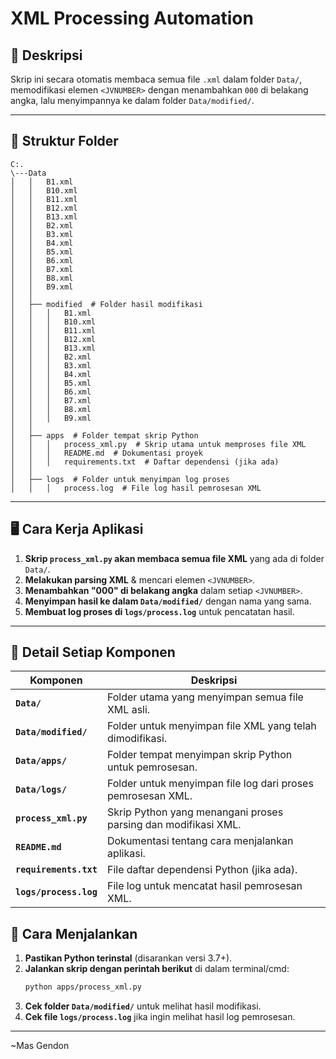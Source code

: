 # XML Processing Automation

## 📖 Deskripsi
Skrip ini secara otomatis membaca semua file `.xml` dalam folder `Data/`, memodifikasi elemen `<JVNUMBER>` dengan menambahkan `000` di belakang angka, lalu menyimpannya ke dalam folder `Data/modified/`.

---

## 📁 Struktur Folder
```
C:.
\---Data
│   │   B1.xml
│   │   B10.xml
│   │   B11.xml
│   │   B12.xml
│   │   B13.xml
│   │   B2.xml
│   │   B3.xml
│   │   B4.xml
│   │   B5.xml
│   │   B6.xml
│   │   B7.xml
│   │   B8.xml
│   │   B9.xml
│   │
│   ├── modified  # Folder hasil modifikasi
│   │   │   B1.xml
│   │   │   B10.xml
│   │   │   B11.xml
│   │   │   B12.xml
│   │   │   B13.xml
│   │   │   B2.xml
│   │   │   B3.xml
│   │   │   B4.xml
│   │   │   B5.xml
│   │   │   B6.xml
│   │   │   B7.xml
│   │   │   B8.xml
│   │   │   B9.xml
│   │
│   ├── apps  # Folder tempat skrip Python
│   │   │   process_xml.py  # Skrip utama untuk memproses file XML
│   │   │   README.md  # Dokumentasi proyek
│   │   │   requirements.txt  # Daftar dependensi (jika ada)
│   │
│   ├── logs  # Folder untuk menyimpan log proses
│   │   │   process.log  # File log hasil pemrosesan XML
```

---

## 🖥️ Cara Kerja Aplikasi
1. **Skrip `process_xml.py` akan membaca semua file XML** yang ada di folder `Data/`.
2. **Melakukan parsing XML** & mencari elemen `<JVNUMBER>`.
3. **Menambahkan "000" di belakang angka** dalam setiap `<JVNUMBER>`.
4. **Menyimpan hasil ke dalam `Data/modified/`** dengan nama yang sama.
5. **Membuat log proses di `logs/process.log`** untuk pencatatan hasil.

---

## 📜 Detail Setiap Komponen
| Komponen         | Deskripsi |
|-----------------|-----------|
| **`Data/`** | Folder utama yang menyimpan semua file XML asli. |
| **`Data/modified/`** | Folder untuk menyimpan file XML yang telah dimodifikasi. |
| **`Data/apps/`** | Folder tempat menyimpan skrip Python untuk pemrosesan. |
| **`Data/logs/`** | Folder untuk menyimpan file log dari proses pemrosesan XML. |
| **`process_xml.py`** | Skrip Python yang menangani proses parsing dan modifikasi XML. |
| **`README.md`** | Dokumentasi tentang cara menjalankan aplikasi. |
| **`requirements.txt`** | File daftar dependensi Python (jika ada). |
| **`logs/process.log`** | File log untuk mencatat hasil pemrosesan XML. |


## 🚀 Cara Menjalankan
1. **Pastikan Python terinstal** (disarankan versi 3.7+).
2. **Jalankan skrip dengan perintah berikut** di dalam terminal/cmd:
   ```sh
   python apps/process_xml.py
   ```
3. **Cek folder `Data/modified/`** untuk melihat hasil modifikasi.
4. **Cek file `logs/process.log`** jika ingin melihat hasil log pemrosesan.

---
~Mas Gendon
